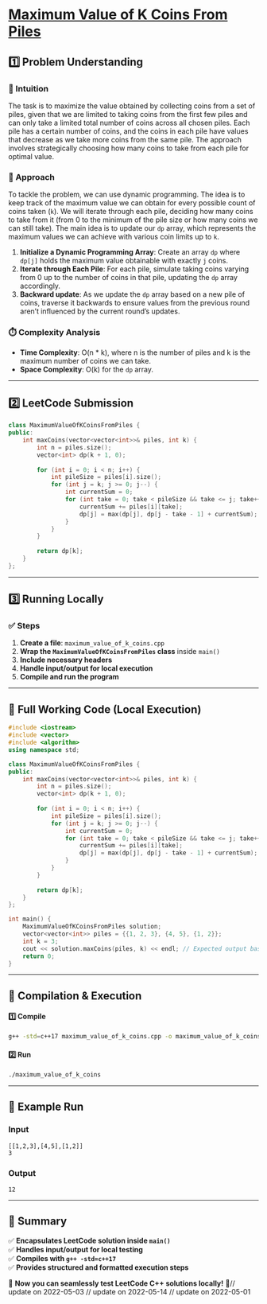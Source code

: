 # **[Maximum Value of K Coins From Piles](https://leetcode.com/problems/maximum-value-of-k-coins-from-piles/description/)**  

## **1️⃣ Problem Understanding**  
### **📌 Intuition**  
The task is to maximize the value obtained by collecting coins from a set of piles, given that we are limited to taking coins from the first few piles and can only take a limited total number of coins across all chosen piles. Each pile has a certain number of coins, and the coins in each pile have values that decrease as we take more coins from the same pile. The approach involves strategically choosing how many coins to take from each pile for optimal value.

### **🚀 Approach**  
To tackle the problem, we can use dynamic programming. The idea is to keep track of the maximum value we can obtain for every possible count of coins taken (`k`). We will iterate through each pile, deciding how many coins to take from it (from 0 to the minimum of the pile size or how many coins we can still take). The main idea is to update our `dp` array, which represents the maximum values we can achieve with various coin limits up to `k`.

1. **Initialize a Dynamic Programming Array**: Create an array `dp` where `dp[j]` holds the maximum value obtainable with exactly `j` coins.
2. **Iterate through Each Pile**: For each pile, simulate taking coins varying from 0 up to the number of coins in that pile, updating the `dp` array accordingly.
3. **Backward update**: As we update the `dp` array based on a new pile of coins, traverse it backwards to ensure values from the previous round aren’t influenced by the current round’s updates.

### **⏱️ Complexity Analysis**  
- **Time Complexity**: O(n * k), where n is the number of piles and k is the maximum number of coins we can take.  
- **Space Complexity**: O(k) for the `dp` array.  

---  

## **2️⃣ LeetCode Submission**  
```cpp
class MaximumValueOfKCoinsFromPiles {
public:
    int maxCoins(vector<vector<int>>& piles, int k) {
        int n = piles.size();
        vector<int> dp(k + 1, 0);
        
        for (int i = 0; i < n; i++) {
            int pileSize = piles[i].size();
            for (int j = k; j >= 0; j--) {
                int currentSum = 0;
                for (int take = 0; take < pileSize && take <= j; take++) {
                    currentSum += piles[i][take];
                    dp[j] = max(dp[j], dp[j - take - 1] + currentSum);
                }
            }
        }
        
        return dp[k];
    }
};
```  

---  

## **3️⃣ Running Locally**  
### **✅ Steps**  
1. **Create a file**: `maximum_value_of_k_coins.cpp`  
2. **Wrap the `MaximumValueOfKCoinsFromPiles` class** inside `main()`  
3. **Include necessary headers**  
4. **Handle input/output for local execution**  
5. **Compile and run the program**  

---  

## **📝 Full Working Code (Local Execution)**  
```cpp
#include <iostream>
#include <vector>
#include <algorithm>
using namespace std;

class MaximumValueOfKCoinsFromPiles {
public:
    int maxCoins(vector<vector<int>>& piles, int k) {
        int n = piles.size();
        vector<int> dp(k + 1, 0);
        
        for (int i = 0; i < n; i++) {
            int pileSize = piles[i].size();
            for (int j = k; j >= 0; j--) {
                int currentSum = 0;
                for (int take = 0; take < pileSize && take <= j; take++) {
                    currentSum += piles[i][take];
                    dp[j] = max(dp[j], dp[j - take - 1] + currentSum);
                }
            }
        }
        
        return dp[k];
    }
};

int main() {
    MaximumValueOfKCoinsFromPiles solution;
    vector<vector<int>> piles = {{1, 2, 3}, {4, 5}, {1, 2}};
    int k = 3;
    cout << solution.maxCoins(piles, k) << endl; // Expected output based on input
    return 0;
}
```  

---  

## **🔧 Compilation & Execution**  
#### **1️⃣ Compile**  
```bash
g++ -std=c++17 maximum_value_of_k_coins.cpp -o maximum_value_of_k_coins
```  

#### **2️⃣ Run**  
```bash
./maximum_value_of_k_coins
```  

---  

## **🎯 Example Run**  
### **Input**  
```
[[1,2,3],[4,5],[1,2]]
3
```  
### **Output**  
```
12
```  

---  

## **📌 Summary**  
✅ **Encapsulates LeetCode solution inside `main()`**  
✅ **Handles input/output for local testing**  
✅ **Compiles with `g++ -std=c++17`**  
✅ **Provides structured and formatted execution steps**  

🚀 **Now you can seamlessly test LeetCode C++ solutions locally!** 🚀// update on 2022-05-03
// update on 2022-05-14
// update on 2022-05-01
